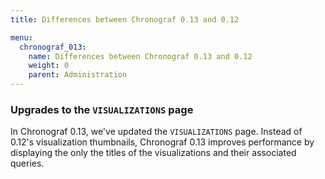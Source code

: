 ```yaml
---
title: Differences between Chronograf 0.13 and 0.12

menu:
  chronograf_013:
    name: Differences between Chronograf 0.13 and 0.12
    weight: 0
    parent: Administration
---
```


### Upgrades to the `VISUALIZATIONS` page

In Chronograf 0.13, we've updated the `VISUALIZATIONS` page.
Instead of 0.12's visualization thumbnails, Chronograf 0.13 improves performance
by displaying the only the titles of the visualizations and their associated
queries.
